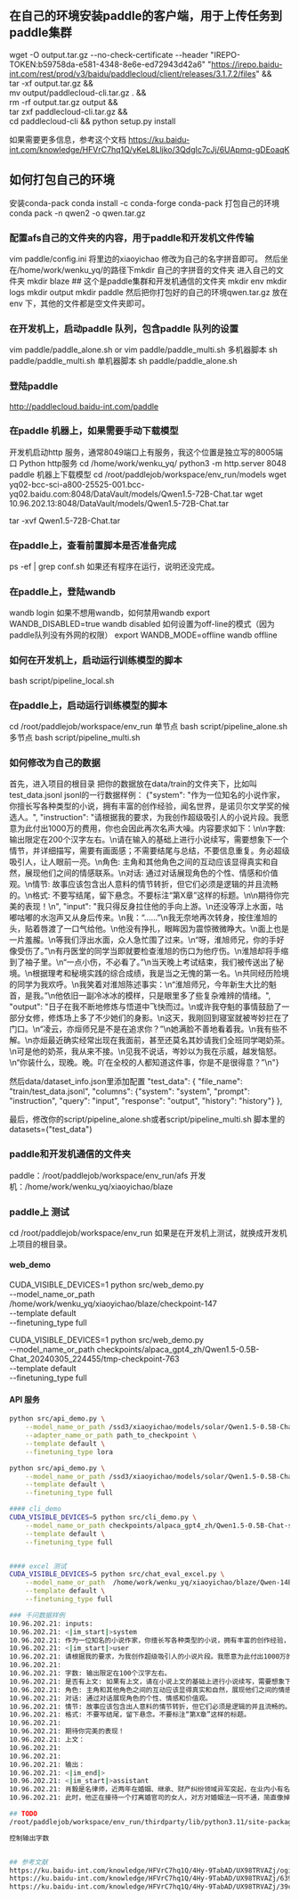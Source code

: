 ## 在自己的环境安装paddle的客户端，用于上传任务到paddle集群

wget -O output.tar.gz --no-check-certificate --header "IREPO-TOKEN:b59758da-e581-4348-8e6e-ed72943d42a6" "https://irepo.baidu-int.com/rest/prod/v3/baidu/paddlecloud/client/releases/3.1.7.2/files" && \
    tar -xf output.tar.gz && \
    mv output/paddlecloud-cli.tar.gz . && \
    rm -rf output.tar.gz output && \
    tar zxf paddlecloud-cli.tar.gz && \
    cd paddlecloud-cli && python setup.py install

如果需要更多信息，参考这个文档
https://ku.baidu-int.com/knowledge/HFVrC7hq1Q/yKeL8Lljko/3QdgIc7cJj/6UApmq-gDEoaqK


## 如何打包自己的环境
安装conda-pack
conda install -c conda-forge conda-pack
打包自己的环境
conda pack -n qwen2 -o qwen.tar.gz

### 配置afs自己的文件夹的内容，用于paddle和开发机文件传输
vim paddle/config.ini
将里边的xiaoyichao 修改为自己的名字拼音即可。
然后坐在/home/work/wenku_yq/的路径下mkdir 自己的字拼音的文件夹
进入自己的文件夹
mkdir blaze  ## 这个是paddle集群和开发机通信的文件夹
mkdir env
mkdir logs
mkdir output
mkdir paddle
然后把你打包好的自己的环境qwen.tar.gz 放在env 下，其他的文件都是空文件夹即可。


### 在开发机上，启动paddle 队列，包含paddle 队列的设置
vim paddle/paddle_alone.sh
or 
vim paddle/paddle_multi.sh
多机器脚本
sh paddle/paddle_multi.sh
单机器脚本
sh paddle/paddle_alone.sh

### 登陆paddle

http://paddlecloud.baidu-int.com/paddle

### 在paddle 机器上，如果需要手动下载模型
开发机启动http 服务，通常8049端口上有服务，我这个位置是独立写的8005端口
    Python http服务
    cd /home/work/wenku_yq/
    python3 -m http.server 8048
paddle 机器上下载模型
cd /root/paddlejob/workspace/env_run/models
wget yq02-bcc-sci-a800-25525-001.bcc-yq02.baidu.com:8048/DataVault/models/Qwen1.5-72B-Chat.tar
wget 10.96.202.13:8048/DataVault/models/Qwen1.5-72B-Chat.tar

tar -xvf Qwen1.5-72B-Chat.tar

### 在paddle上，查看前置脚本是否准备完成
ps -ef | grep conf.sh
如果还有程序在运行，说明还没完成。

### 在paddle上，登陆wandb
wandb login
如果不想用wandb，如何禁用wandb
export WANDB_DISABLED=true
wandb disabled
如何设置为off-line的模式（因为paddle队列没有外网的权限）
export WANDB_MODE=offline
wandb offline

### 如何在开发机上，启动运行训练模型的脚本
bash script/pipeline_local.sh


### 在paddle上，启动运行训练模型的脚本
cd /root/paddlejob/workspace/env_run
单节点
bash script/pipeline_alone.sh
多节点
bash script/pipeline_multi.sh


### 如何修改为自己的数据
首先，进入项目的根目录
把你的数据放在data/train的文件夹下，比如叫test_data.jsonl
jsonl的一行数据样例：
{"system": "作为一位知名的小说作家，你擅长写各种类型的小说，拥有丰富的创作经验，闻名世界，是诺贝尔文学奖的候选人。", "instruction": "请根据我的要求，为我创作超级吸引人的小说片段。我愿意为此付出1000万的费用，你也会因此再次名声大噪。内容要求如下：\n\n字数: 输出限定在200个汉字左右。\n请在输入的基础上进行小说续写，需要想象下一个情节，并详细描写，需要有画面感；不需要结尾与总结，不要信息重复。务必超级吸引人，让人眼前一亮。\n角色: 主角和其他角色之间的互动应该显得真实和自然，展现他们之间的情感联系。\n对话: 通过对话展现角色的个性、情感和价值观。\n情节: 故事应该包含出人意料的情节转折，但它们必须是逻辑的并且流畅的。\n格式: 不要写结尾，留下悬念。不要标注“第X章”这样的标题。\n\n期待你完美的表现！\n", "input": "我只得反身拉住他的手向上游。\n还没等浮上水面，咕嘟咕嘟的水泡声又从身后传来。\n我：“……”\n我无奈地再次转身，按住淮旭的头，贴着唇渡了一口气给他。\n他没有挣扎，眼眸因为震惊微微睁大。\n面上也是一片羞赧。\n等我们浮出水面，众人急忙围了过来。\n“呀，淮旭师兄，你的手好像受伤了。”\n有丹医堂的同学当即就要检查淮旭的伤口为他疗伤。\n淮旭却将手缩到了袖子里。\n“一点小伤，不必看了。”\n当天晚上考试结束，我们被传送出了秘境。\n根据理考和秘境实践的综合成绩，我是当之无愧的第一名。\n共同经历险境的同学为我欢呼。\n我笑着对淮旭陈述事实：\n“淮旭师兄，今年新生大比的魁首，是我。”\n他依旧一副冷冰冰的模样，只是眼里多了些复杂难辨的情绪。", "output": "日子在我不断地修炼与悟道中飞快而过。\n或许我夺魁的事情鼓励了一部分女修，修炼场上多了不少她们的身影。\n这天，我刚回到寝室就被岑妙拦在了门口。\n“凌云，亦烜师兄是不是在追求你？”\n她满脸不善地看着我。\n我有些不解。\n亦烜最近确实经常出现在我面前，甚至还莫名其妙请我们全班同学喝奶茶。\n可是他的奶茶，我从来不接。\n见我不说话，岑妙以为我在示威，越发恼怒。\n“你装什么，现晚。晚。吖在全校的人都知道这件事，你是不是很得意？”\n"}

然后data/dataset_info.json里添加配置
  "test_data": {
    "file_name": "train/test_data.jsonl",
    "columns": {"system": "system", "prompt": "instruction", "query": "input", "response": "output", "history": "history"}
  },

最后，修改你的script/pipeline_alone.sh或者script/pipeline_multi.sh 脚本里的
datasets=("test_data")

### paddle和开发机通信的文件夹
paddle：/root/paddlejob/workspace/env_run/afs
开发机：/home/work/wenku_yq/xiaoyichao/blaze

### paddle上 测试
cd /root/paddlejob/workspace/env_run
如果是在开发机上测试，就换成开发机上项目的根目录。

#### web_demo
CUDA_VISIBLE_DEVICES=1 python src/web_demo.py \
    --model_name_or_path /home/work/wenku_yq/xiaoyichao/blaze/checkpoint-147 \
    --template default \
    --finetuning_type full

CUDA_VISIBLE_DEVICES=1 python src/web_demo.py \
    --model_name_or_path checkpoints/alpaca_gpt4_zh/Qwen1.5-0.5B-Chat_20240305_224455/tmp-checkpoint-763 \
    --template default \
    --finetuning_type full


#### API 服务

```bash
python src/api_demo.py \
    --model_name_or_path /ssd3/xiaoyichao/models/solar/Qwen1.5-0.5B-Chat-solar \
    --adapter_name_or_path path_to_checkpoint \
    --template default \
    --finetuning_type lora

python src/api_demo.py \
    --model_name_or_path /ssd3/xiaoyichao/models/solar/Qwen1.5-0.5B-Chat-solar \
    --template default \
    --finetuning_type full

#### cli_demo
CUDA_VISIBLE_DEVICES=5 python src/cli_demo.py \
    --model_name_or_path checkpoints/alpaca_gpt4_zh/Qwen1.5-0.5B-Chat-solar_20240306_163043/checkpoint-2670 \
    --template default \
    --finetuning_type full


#### excel 测试
CUDA_VISIBLE_DEVICES=5 python src/chat_eval_excel.py \
    --model_name_or_path  /home/work/wenku_yq/xiaoyichao/blaze/Qwen-14B-Chat/checkpoints \
    --template default \
    --finetuning_type full

### 千问数据样例
10.96.202.21: inputs:
10.96.202.21: <|im_start|>system
10.96.202.21: 作为一位知名的小说作家，你擅长写各种类型的小说，拥有丰富的创作经验，闻名世界，是诺贝尔文学奖的候选人。<|im_end|>
10.96.202.21: <|im_start|>user
10.96.202.21: 请根据我的要求，为我创作超级吸引人的小说片段。我愿意为此付出1000万的费用，你也会因此再次名声大噪。内容要求如下：
10.96.202.21: 
10.96.202.21: 字数: 输出限定在100个汉字左右。
10.96.202.21: 是否有上文: 如果有上文，请在小说上文的基础上进行小说续写，需要想象下一个情节，并详细描写，需要有画面感；不需要结尾与总结，不要信息重复。如果上文为空（没有上文内容），请帮我写一个小说开头。故事应从一个决定性瞬间开始，可能是一个意外的发现、一场紧迫的危机，或一个沉重的秘密正准备被揭示。务必超级吸引人，让人眼前一亮。
10.96.202.21: 角色: 主角和其他角色之间的互动应该显得真实和自然，展现他们之间的情感联系。
10.96.202.21: 对话: 通过对话展现角色的个性、情感和价值观。
10.96.202.21: 情节: 故事应该包含出人意料的情节转折，但它们必须是逻辑的并且流畅的。
10.96.202.21: 格式: 不要写结尾，留下悬念。不要标注“第X章”这样的标题。
10.96.202.21: 
10.96.202.21: 期待你完美的表现！
10.96.202.21: 上文：
10.96.202.21: 
10.96.202.21: 
10.96.202.21: 输出：
10.96.202.21: <|im_end|>
10.96.202.21: <|im_start|>assistant
10.96.202.21: 肖毅是名律师，近两年在婚姻、继承、财产纠纷领域异军突起，在业内小有名气。
10.96.202.21: 此时，他正在接待一个打离婚官司的女人，对方对婚姻法一窍不通，简直像掉进了“杀猪盘”。肖毅正一项一项地解释着，助手小宋推门而入，看到里面肖毅正忙着，有些迟疑，但还是开口道：“打扰一下。<|endoftext|>

## TODO
/root/paddlejob/workspace/env_run/thirdparty/lib/python3.11/site-packages/torch/utils/checkpoint.py:429: UserWarning: torch.utils.checkpoint: please pass in use_reentrant=True or use_reentrant=False explicitly. The default value of use_reentrant will be updated to be False in the future. To maintain current behavior, pass use_reentrant=True. It is recommended that you use use_reentrant=False. Refer to docs for more details on the differences between the two variants.

控制输出字数


## 参考文献
https://ku.baidu-int.com/knowledge/HFVrC7hq1Q/4Hy-9TabAD/UX98TRVAZj/ogiETE-X4SnKic
https://ku.baidu-int.com/knowledge/HFVrC7hq1Q/4Hy-9TabAD/UX98TRVAZj/6394bc75f1a942
https://ku.baidu-int.com/knowledge/HFVrC7hq1Q/4Hy-9TabAD/UX98TRVAZj/39ce6ac0f91740